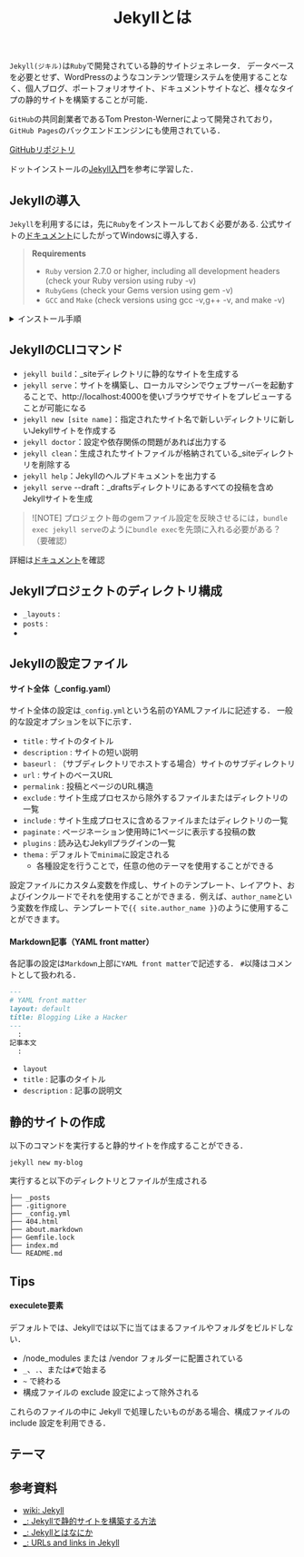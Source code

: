 ﻿---
title: Jekyllとは
category: Web
tags:
  - Jekyll
  - Ruby
id: e3ae5516-8075-4dd0-b368-8819db6ff114
---

`Jekyll(ジキル)`は`Ruby`で開発されている静的サイトジェネレータ．
データベースを必要とせず、WordPressのようなコンテンツ管理システムを使用することなく、個人ブログ、ポートフォリオサイト、ドキュメントサイトなど、様々なタイプの静的サイトを構築することが可能．

<!-- more -->

`GitHub`の共同創業者であるTom Preston-Wernerによって開発されており，`GitHub Pages`のバックエンドエンジンにも使用されている．

[GitHubリポジトリ](https://github.com/jekyll)

ドットインストールの[Jekyll入門](https://dotinstall.com/lessons/basic_jekyll)を参考に学習した．

## Jekyllの導入
`Jekyll`を利用するには，先に`Ruby`をインストールしておく必要がある.
公式サイトの[ドキュメント](https://jekyllrb.com/docs/installation/#requirements)にしたがってWindowsに導入する．

> **Requirements**
> - `Ruby` version 2.7.0 or higher, including all development headers (check your Ruby version using ruby -v)
> - `RubyGems` (check your Gems version using gem -v)
> - `GCC` and `Make` (check versions using gcc -v,g++ -v, and make -v)

<details>
<summary>インストール手順</summary>

#### 
Windowsに`Ruby`をインストールするため，[`RubyInstaller`](https://rubyinstaller.org/)を使用する．
[RubyInstaller Downloads](https://rubyinstaller.org/downloads/)から`Ruby+Devkit`版をダウンロードして，インストール．

<img src="{8E1E9F7C-9570-43CB-BC7A-0A306C6BDB81}.png" alt="" width="300">
<img src="{8C855C44-9583-4961-AA4F-2C61A3338E70}.png" alt="" width="300">

</details>


## JekyllのCLIコマンド

- `jekyll build`：_siteディレクトリに静的なサイトを生成する
- `jekyll serve`：サイトを構築し、ローカルマシンでウェブサーバーを起動することで、http://localhost:4000を使いブラウザでサイトをプレビューすることが可能になる
- `jekyll new [site name]`：指定されたサイト名で新しいディレクトリに新しいJekyllサイトを作成する
- `jekyll doctor`：設定や依存関係の問題があれば出力する
- `jekyll clean`：生成されたサイトファイルが格納されている_siteディレクトリを削除する
- `jekyll help`：Jekyllのヘルプドキュメントを出力する
- `jekyll serve` --draft：_draftsディレクトリにあるすべての投稿を含めJekyllサイトを生成

> ![NOTE]
> プロジェクト毎のgemファイル設定を反映させるには，`bundle exec jekyll serve`のように`bundle exec`を先頭に入れる必要がある？（要確認）

詳細は[ドキュメント](https://jekyllrb.com/docs/usage/)を確認


## Jekyllプロジェクトのディレクトリ構成

- `_layouts` : 
- `posts` : 
- 



## Jekyllの設定ファイル

#### サイト全体（_config.yaml）

サイト全体の設定は`_config.yml`という名前のYAMLファイルに記述する．
一般的な設定オプションを以下に示す．

- `title` : サイトのタイトル
- `description` : サイトの短い説明
- `baseurl` : （サブディレクトリでホストする場合）サイトのサブディレクトリ
- `url` : サイトのベースURL
- `permalink` : 投稿とページのURL構造
- `exclude` : サイト生成プロセスから除外するファイルまたはディレクトリの一覧
- `include` : サイト生成プロセスに含めるファイルまたはディレクトリの一覧
- `paginate` : ページネーション使用時に1ページに表示する投稿の数
- `plugins` : 読み込むJekyllプラグインの一覧
- `thema` : デフォルトで`minima`に設定される
  - 各種設定を行うことで，任意の他のテーマを使用することができる

設定ファイルにカスタム変数を作成し、サイトのテンプレート、レイアウト、およびインクルードでそれを使用することができまる．例えば、`author_name`という変数を作成し、テンプレートで`{{ site.author_name }}`のように使用することができます。


#### Markdown記事（YAML front matter）

各記事の設定は`Markdown`上部に`YAML front matter`で記述する．
`#`以降はコメントとして扱われる．

```md
---
# YAML front matter
layout: default
title: Blogging Like a Hacker
---
  :
記事本文
  :
```

[](https://jekyllrb.com/docs/front-matter/)



- `layout`
- `title` : 記事のタイトル
- `description` : 記事の説明文





## 静的サイトの作成

以下のコマンドを実行すると静的サイトを作成することができる．

```
jekyll new my-blog
```

実行すると以下のディレクトリとファイルが生成される

```
├── _posts
├── .gitignore
├── _config.yml
├── 404.html
├── about.markdown
├── Gemfile.lock
├── index.md
└── README.md
```






## Tips

#### execulete要素

デフォルトでは、Jekyllでは以下に当てはまるファイルやフォルダをビルドしない．

- /node_modules または /vendor フォルダーに配置されている
- `_`、`.`、または`#`で始まる
- `~` で終わる
- 構成ファイルの exclude 設定によって除外される

これらのファイルの中に Jekyll で処理したいものがある場合、構成ファイルの include 設定を利用できる．



## テーマ


## 


## 参考資料

- [wiki: Jekyll](https://ja.wikipedia.org/wiki/Jekyll)
- [_: Jekyllで静的サイトを構築する方法](https://kinsta.com/jp/blog/jekyll-static-site/)
- [_: Jekyllとはなにか](https://www.codegrid.net/articles/jekyll-1/)
- [_: URLs and links in Jekyll](https://mademistakes.com/mastering-jekyll/how-to-link/)

